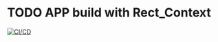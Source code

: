 # TODO APP build with Rect_Context

[![CI/CD](https://github.com/Ouss84/Todo_React_Context/actions/workflows/main.yml/badge.svg)](https://github.com/Ouss84/Todo_React_Context/actions/workflows/main.yml)


